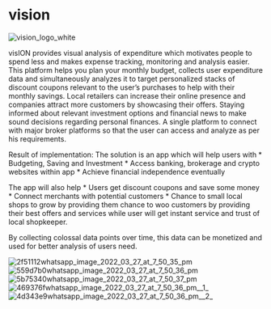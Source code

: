 # vision
![vision_logo_white](https://user-images.githubusercontent.com/89862963/163665009-f9e99109-90d2-4061-a146-a62c7da93679.png)

visION provides visual analysis of expenditure which motivates people to spend less and makes expense tracking, monitoring and analysis easier. This platform helps you plan your monthly budget, collects user expenditure data and simultaneously analyzes it to target personalized stacks of discount coupons relevant to the user’s purchases to help with their monthly savings. Local retailers can increase their online presence and companies attract more customers by showcasing their offers. Staying informed about relevant investment options and financial news to make sound decisions regarding personal finances. A single platform to connect with major broker platforms so that the user can access and analyze as per his requirements.

Result of implementation: The solution is an app which will help users with * Budgeting, Saving and Investment * Access banking, brokerage and crypto websites within app * Achieve financial independence eventually

The app will also help * Users get discount coupons and save some money * Connect merchants with potential customers * Chance to small local shops to grow by providing them chance to woo customers by providing their best offers and services while user will get instant service and trust of local shopkeeper.

By collecting colossal data points over time, this data can be monetized and used for better analysis of users need.

![2f51112whatsapp_image_2022_03_27_at_7_50_35_pm](https://user-images.githubusercontent.com/89862963/163664885-f97d81bc-5ca4-446f-9b14-a47d153f46ff.jpeg)
![559d7b0whatsapp_image_2022_03_27_at_7_50_36_pm](https://user-images.githubusercontent.com/89862963/163664917-656ded11-558e-4b72-b997-6c9b0ff05685.jpeg)
![5b75340whatsapp_image_2022_03_27_at_7_50_37_pm](https://user-images.githubusercontent.com/89862963/163664919-9d8cf3a5-c882-4b10-bc6e-f5170cf2b029.jpeg)
![469376fwhatsapp_image_2022_03_27_at_7_50_36_pm__1_](https://user-images.githubusercontent.com/89862963/163664920-100e14fb-d31c-4d68-93d3-43ec59628932.jpeg)
![4d343e9whatsapp_image_2022_03_27_at_7_50_36_pm__2_](https://user-images.githubusercontent.com/89862963/163664923-5f548e40-a3ba-4002-a9fc-559c4cee4246.jpeg)
